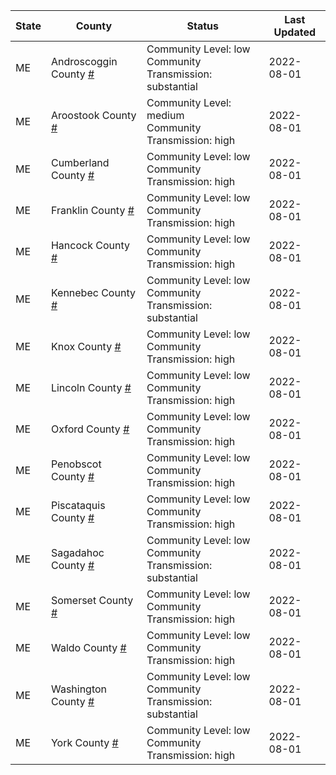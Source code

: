 State | County | Status | Last Updated
--- | --- | --- | --- 
ME | Androscoggin County <a href="#androscoggin_county">#</a> | <a name="androscoggin_county"></a>Community Level: low<br/>Community Transmission: substantial | 2022-08-01
ME | Aroostook County <a href="#aroostook_county">#</a> | <a name="aroostook_county"></a>Community Level: medium<br/>Community Transmission: high | 2022-08-01
ME | Cumberland County <a href="#cumberland_county">#</a> | <a name="cumberland_county"></a>Community Level: low<br/>Community Transmission: high | 2022-08-01
ME | Franklin County <a href="#franklin_county">#</a> | <a name="franklin_county"></a>Community Level: low<br/>Community Transmission: high | 2022-08-01
ME | Hancock County <a href="#hancock_county">#</a> | <a name="hancock_county"></a>Community Level: low<br/>Community Transmission: high | 2022-08-01
ME | Kennebec County <a href="#kennebec_county">#</a> | <a name="kennebec_county"></a>Community Level: low<br/>Community Transmission: substantial | 2022-08-01
ME | Knox County <a href="#knox_county">#</a> | <a name="knox_county"></a>Community Level: low<br/>Community Transmission: high | 2022-08-01
ME | Lincoln County <a href="#lincoln_county">#</a> | <a name="lincoln_county"></a>Community Level: low<br/>Community Transmission: high | 2022-08-01
ME | Oxford County <a href="#oxford_county">#</a> | <a name="oxford_county"></a>Community Level: low<br/>Community Transmission: high | 2022-08-01
ME | Penobscot County <a href="#penobscot_county">#</a> | <a name="penobscot_county"></a>Community Level: low<br/>Community Transmission: high | 2022-08-01
ME | Piscataquis County <a href="#piscataquis_county">#</a> | <a name="piscataquis_county"></a>Community Level: low<br/>Community Transmission: high | 2022-08-01
ME | Sagadahoc County <a href="#sagadahoc_county">#</a> | <a name="sagadahoc_county"></a>Community Level: low<br/>Community Transmission: substantial | 2022-08-01
ME | Somerset County <a href="#somerset_county">#</a> | <a name="somerset_county"></a>Community Level: low<br/>Community Transmission: high | 2022-08-01
ME | Waldo County <a href="#waldo_county">#</a> | <a name="waldo_county"></a>Community Level: low<br/>Community Transmission: high | 2022-08-01
ME | Washington County <a href="#washington_county">#</a> | <a name="washington_county"></a>Community Level: low<br/>Community Transmission: substantial | 2022-08-01
ME | York County <a href="#york_county">#</a> | <a name="york_county"></a>Community Level: low<br/>Community Transmission: high | 2022-08-01
